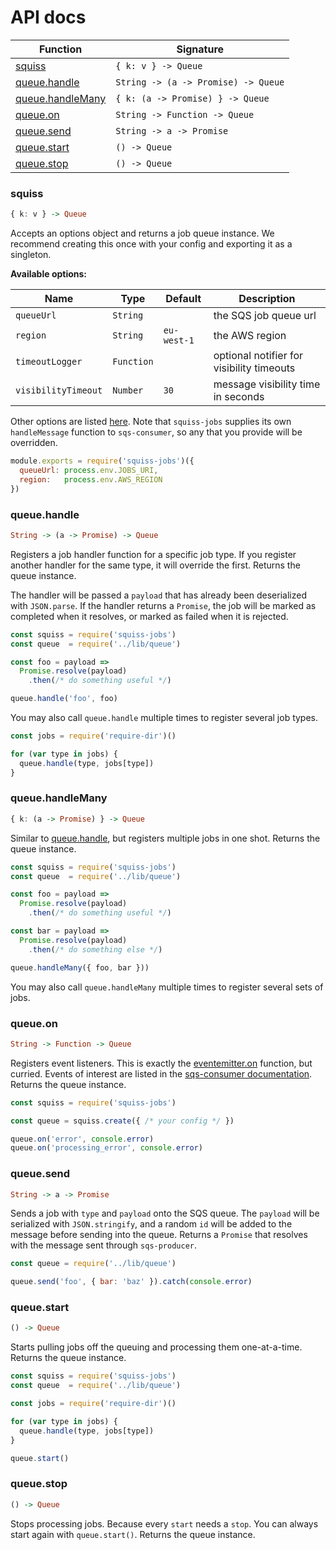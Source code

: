 # API docs

| Function | Signature |
| -------- | --------- |
| [squiss](#squiss) | `{ k: v } -> Queue` |
| [queue.handle](#queuehandle) | `String -> (a -> Promise) -> Queue` |
| [queue.handleMany](#queuehandlemany) | `{ k: (a -> Promise) } -> Queue` |
| [queue.on](#queueon) | `String -> Function -> Queue` |
| [queue.send](#queuesend) | `String -> a -> Promise` |
| [queue.start](#queuestart) | `() -> Queue` |
| [queue.stop](#queuestop) | `() -> Queue` |

### squiss

```haskell
{ k: v } -> Queue
```

Accepts an options object and returns a job queue instance.  We recommend creating this once with your config and exporting it as a singleton.

**Available options:**

| Name | Type | Default | Description |
| ---- | ---- | ------- | ----------- |
| `queueUrl` | `String` | | the SQS job queue url |
| `region` | `String` | `eu-west-1` | the AWS region |
| `timeoutLogger` | `Function` | | optional notifier for visibility timeouts |
| `visibilityTimeout` | `Number` | `30` | message visibility time in seconds |

Other options are listed [here](https://www.npmjs.com/package/sqs-consumer#options).  Note that `squiss-jobs` supplies its own `handleMessage` function to `sqs-consumer`, so any that you provide will be overridden.

```js
module.exports = require('squiss-jobs')({
  queueUrl: process.env.JOBS_URI,
  region:   process.env.AWS_REGION
})
```

### queue.handle

```haskell
String -> (a -> Promise) -> Queue
```

Registers a job handler function for a specific job type.  If you register another handler for the same type, it will override the first.  Returns the queue instance.

The handler will be passed a `payload` that has already been deserialized with `JSON.parse`.  If the handler returns a `Promise`, the job will be marked as completed when it resolves, or marked as failed when it is rejected.

```js
const squiss = require('squiss-jobs')
const queue  = require('../lib/queue')

const foo = payload =>
  Promise.resolve(payload)
    .then(/* do something useful */)

queue.handle('foo', foo)
```

You may also call `queue.handle` multiple times to register several job types.

```js
const jobs = require('require-dir')()

for (var type in jobs) {
  queue.handle(type, jobs[type])
}
```

### queue.handleMany

```haskell
{ k: (a -> Promise) } -> Queue
```

Similar to [queue.handle](#queuehandle), but registers multiple jobs in one shot.  Returns the queue instance.

```js
const squiss = require('squiss-jobs')
const queue  = require('../lib/queue')

const foo = payload =>
  Promise.resolve(payload)
    .then(/* do something useful */)

const bar = payload =>
  Promise.resolve(payload)
    .then(/* do something else */)

queue.handleMany({ foo, bar }))
```

You may also call `queue.handleMany` multiple times to register several sets of jobs.

### queue.on

```haskell
String -> Function -> Queue
```

Registers event listeners.  This is exactly the [eventemitter.on](http://devdocs.io/node/events#events_emitter_on_eventname_listener) function, but curried.  Events of interest are listed in the [sqs-consumer documentation](https://www.npmjs.com/package/sqs-consumer#events).  Returns the queue instance.

```js
const squiss = require('squiss-jobs')

const queue = squiss.create({ /* your config */ })

queue.on('error', console.error)
queue.on('processing_error', console.error)
```

### queue.send

```haskell
String -> a -> Promise
```

Sends a job with `type` and `payload` onto the SQS queue.  The `payload` will be serialized with `JSON.stringify`, and a random `id` will be added to the message before sending into the queue.  Returns a `Promise` that resolves with the message sent through `sqs-producer`.

```js
const queue = require('../lib/queue')

queue.send('foo', { bar: 'baz' }).catch(console.error)
```

### queue.start

```haskell
() -> Queue
```

Starts pulling jobs off the queuing and processing them one-at-a-time.  Returns the queue instance.

```js
const squiss = require('squiss-jobs')
const queue  = require('../lib/queue')

const jobs = require('require-dir')()

for (var type in jobs) {
  queue.handle(type, jobs[type])
}

queue.start()
```

### queue.stop

```haskell
() -> Queue
```

Stops processing jobs.  Because every `start` needs a `stop`.  You can always start again with `queue.start()`.  Returns the queue instance.
